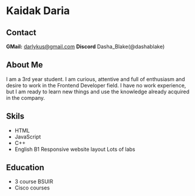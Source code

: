 # Kaidak Daria #
## Сontact ##
**GMail:** darlykus@gmail.com 
**Discord** Dasha_Blake(@dashablake)
## About Me ##
I am a 3rd year student. I am curious, attentive and full of enthusiasm and desire to work in the Frontend Developer field. I have no work experience, but I am ready to learn new things and use the knowledge already acquired in the company.
## Skils ##
* HTML
* JavaScript
* C++
* English B1 
Responsive website layout 
Lots of labs
## Education ##
* 3 course BSUIR 
* Cisco courses